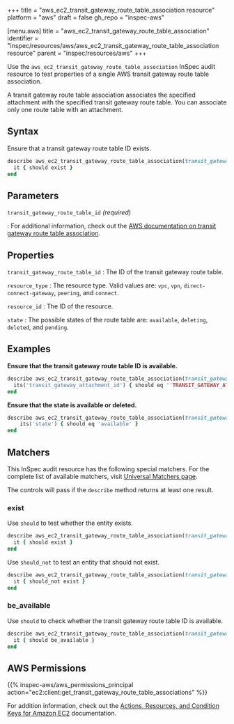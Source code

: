 +++
title = "aws_ec2_transit_gateway_route_table_association resource"
platform = "aws"
draft = false
gh_repo = "inspec-aws"

[menu.aws]
title = "aws_ec2_transit_gateway_route_table_association"
identifier = "inspec/resources/aws/aws_ec2_transit_gateway_route_table_association resource"
parent = "inspec/resources/aws"
+++

Use the `aws_ec2_transit_gateway_route_table_association` InSpec audit resource to test properties of a single AWS transit gateway route table association.

A transit gateway route table association associates the specified attachment with the specified transit gateway route table. You can associate only one route table with an attachment.

## Syntax

Ensure that a transit gateway route table ID exists.

```ruby
describe aws_ec2_transit_gateway_route_table_association(transit_gateway_route_table_id: 'TRANSIT_GATEWAY_ROUTE_TABLE_ID') do
  it { should exist }
end
```

## Parameters

`transit_gateway_route_table_id` _(required)_

: For additional information, check out the [AWS documentation on transit gateway route table association](https://docs.aws.amazon.com/AWSCloudFormation/latest/UserGuide/aws-resource-ec2-transitgatewayroutetableassociation.html).

## Properties

`transit_gateway_route_table_id`
: The ID of the transit gateway route table.

`resource_type`
: The resource type. Valid values are: `vpc`, `vpn`, `direct-connect-gateway`, `peering`, and `connect`.

`resource_id`
: The ID of the resource.

`state`
: The possible states of the route table are: `available`, `deleting`, `deleted`, and `pending`.

## Examples

**Ensure that the transit gateway route table ID is available.**

```ruby
describe aws_ec2_transit_gateway_route_table_association(transit_gateway_route_table_id: 'TRANSIT_GATEWAY_ROUTE_TABLE_ID') do
  its('transit_gateway_attachment_id') { should eq ''TRANSIT_GATEWAY_ATTACHMENT_ID'' }
end
```

**Ensure that the state is available or deleted.**

```ruby
describe aws_ec2_transit_gateway_route_table_association(transit_gateway_route_table_id: 'TRANSIT_GATEWAY_ROUTE_TABLE_ID') do
    its('state') { should eq 'available' }
end
```

## Matchers

This InSpec audit resource has the following special matchers. For the complete list of available matchers, visit [Universal Matchers page](https://www.inspec.io/docs/reference/matchers/).

The controls will pass if the `describe` method returns at least one result.

### exist

Use `should` to test whether the entity exists.

```ruby
describe aws_ec2_transit_gateway_route_table_association(transit_gateway_route_table_id: 'TRANSIT_GATEWAY_ROUTE_TABLE_ID') do
  it { should exist }
end
```

Use `should_not` to test an entity that should not exist.

```ruby
describe aws_ec2_transit_gateway_route_table_association(transit_gateway_route_table_id: 'TRANSIT_GATEWAY_ROUTE_TABLE_ID') do
  it { should_not exist }
end
```

### be_available

Use `should` to check whether the transit gateway route table ID is available.

```ruby
describe aws_ec2_transit_gateway_route_table_association(transit_gateway_route_table_id: 'TRANSIT_GATEWAY_ROUTE_TABLE_ID') do
  it { should be_available }
end
```

## AWS Permissions

{{% inspec-aws/aws_permissions_principal action="ec2:client:get_transit_gateway_route_table_associations" %}}

For addition information, check out the [Actions, Resources, and Condition Keys for Amazon EC2](https://docs.aws.amazon.com/IAM/latest/UserGuide/list_amazonec2.html) documentation.
